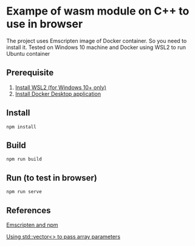 # Exampe of wasm module on C++ to use in browser

The project uses Emscripten image of Docker container. So you need to install it.
Tested on Windows 10 machine and Docker using WSL2 to run Ubuntu container

## Prerequisite

1) [Install WSL2 (for Windows 10+ only)](https://learn.microsoft.com/en-us/windows/wsl/install)
2) [Install Docker Desktop application](https://docs.docker.com/get-docker/)

## Install

```
npm install
```

## Build

```
npm run build
```

## Run (to test in browser)

```
npm run serve
```

## References

[Emscripten and npm](https://web.dev/emscripten-npm/)

[Using std::vector<> to pass array parameters](https://gist.github.com/yeputons/8591cc26cc1b61d3503b0cb3b4623001)